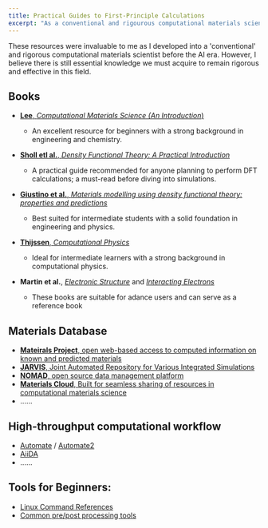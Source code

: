 ```yaml
---
title: Practical Guides to First-Principle Calculations
excerpt: "As a conventional and rigourous computational materials scientist ^^"
---
```


These resources were invaluable to me as I developed into a 'conventional' and rigorous computational materials scientist before the AI era. However, I believe there is still essential knowledge we must acquire to remain rigorous and effective in this field.


## Books

* [**Lee**, *Computational Materials Science (An Introduction*)](https://doi.org/10.1201/9781315368429)
  * An excellent resource for beginners with a strong background in engineering and chemistry.
* [**Sholl etl al.**, *Density Functional Theory: A Practical Introduction*](https://www.wiley.com/en-ae/Density+Functional+Theory%3A+A+Practical+Introduction%2C+2nd+Edition-p-9781119840886)
  
  * A practical guide recommended for anyone planning to perform DFT calculations; a must-read before diving into simulations.

* [**Giustino et al.**, *Materials modelling using density functional theory: properties and predictions* ](https://doi.org/10.1080/00107514.2015.1100218)
   *  Best suited for intermediate students with a solid foundation in engineering and physics.
  
* [**Thijssen**, *Computational Physics*](
https://doi.org/10.1017/CBO9781139171397)

  * Ideal for intermediate learners with a strong background in computational physics.

* **Martin et al.**, [*Electronic Structure*](
https://doi.org/10.1017/CBO9780511805769) and 
[*Interacting Electrons*](
https://doi.org/10.1017/CBO9781139050807
)
  * These books are suitable for adance users and can serve as a reference book

## Materials Database

* [**Mateirals Project**, open web-based access to computed information on known and predicted materials ](https://next-gen.materialsproject.org/)
* [**JARVIS**, Joint Automated Repository for Various Integrated Simulations](https://jarvis.nist.gov/)
* [**NOMAD**, open source data management platform](https://nomad-lab.eu/prod/v1/docs/index.html/)
* [**Materials Cloud**, Built for seamless sharing of resources in computational materials science ](https://www.materialscloud.org/learn/sections)
*  ......

## High-throughput computational workflow

 *  [Automate](https://github.com/hackingmaterials/atomate) / [Automate2](https://github.com/materialsproject/atomate2?tab=readme-ov-file)
 *  [AiiDA](https://aiida.readthedocs.io/projects/aiida-core/en/stable/tutorials/basic.html#tutorial-basic)
 *  ......

## Tools for Beginners:
* [Linux Command References](https://files.fosswire.com/2007/08/fwunixref.pdf)
* [Common pre/post processing tools](https://shuaishuaiyuan.github.io/teaching/processing-tools)